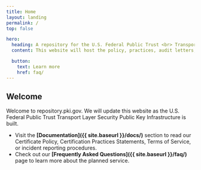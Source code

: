 ```yaml
---
title: Home
layout: landing
permalink: /
top: false

hero:
  heading: A repository for the U.S. Federal Public Trust <br> Transport Layer Security Public Key Infrastructure
  content: This website will host the policy, practices, audit letters, and other information related to a planned service the U.S. Government is building to issue digital certificates to federal DotGov and DotMil web services.

  button:
    text: Learn more
    href: faq/
---
```


<section class="usa-section">
  <div class="usa-grid usa-content">
<div class="usa-width-one-whole">
  
## Welcome
Welcome to repository.pki.gov. We will update this website as the U.S. Federal Public Trust Transport Layer Security Public Key Infrastructure is built.

- Visit the **[Documentation]({{ site.baseurl }}/docs/)** section to read our Certificate Policy, Certification Practices Statements, Terms of Service, or incident reporting procedures.
- Check out our **[Frequently Asked Questions]({{ site.baseurl }}/faq/)** page to learn more about the planned service.
